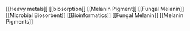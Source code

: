 [[Heavy metals]]
[[biosorption]]
[[Melanin Pigment]]
[[Fungal Melanin]]
[[Microbial Biosorbent]]
[[Bioinformatics]]
[[Fungal Melanin]]
[[Melanin Pigments]]
